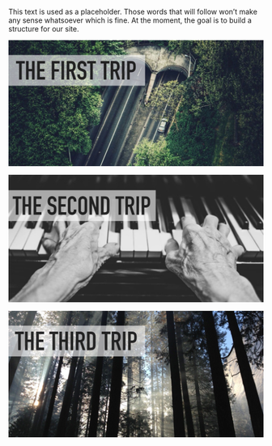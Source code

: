 This text is used as a placeholder. Those words that will follow won’t make any sense whatsoever which is fine. At the moment, the goal is to build a structure for our site. 

[![](https://raw.githubusercontent.com/firepress-org/themes-content/master/110_common-pictures/online/grandiose-a-preview/grandiose-a-preview101.jpg)
](http://blog.dockercluster.tk/album-one/)

[![](https://raw.githubusercontent.com/firepress-org/themes-content/master/110_common-pictures/online/grandiose-a-preview/grandiose-a-preview102.jpg)](http://blog.dockercluster.tk/album-two/)

[![](https://raw.githubusercontent.com/firepress-org/themes-content/master/110_common-pictures/online/grandiose-a-preview/grandiose-a-preview103.jpg)](http://blog.dockercluster.tk/album-three/)